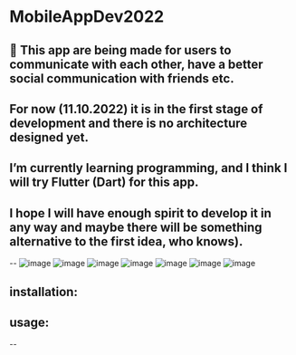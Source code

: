 # MobileAppDev2022

👋
This app are being made for users to communicate with each other, have a better social communication with friends etc.
--
For now (11.10.2022) it is in the first stage of development and there is no architecture designed yet. 
--
I’m currently learning programming, and I think I will try Flutter (Dart) for this app.
--
I hope I will have enough spirit to develop it in any way and maybe there will be something alternative to the first idea, who knows).
--

--
![image](https://user-images.githubusercontent.com/76650720/195148425-94885853-809b-45d5-9d7d-64909445b93d.png)
![image](https://user-images.githubusercontent.com/76650720/195148845-f570b97a-b32d-46f1-be50-02b368593382.png)
![image](https://user-images.githubusercontent.com/76650720/195148856-7e7dc736-9b0a-4ed7-b7ca-1f3068c02180.png)
![image](https://user-images.githubusercontent.com/76650720/195148869-d1dc886d-6249-49e8-8d7d-14f749613923.png)
![image](https://user-images.githubusercontent.com/76650720/195148877-33ec62a3-8f32-435a-941f-bdc3907d3c55.png)
![image](https://user-images.githubusercontent.com/76650720/195148895-00f780aa-3a09-48c8-aeda-f0365ad5f895.png)
![image](https://user-images.githubusercontent.com/76650720/195148917-4f522c90-2071-4323-a33c-3d93d4d18987.png)







installation:
-

usage:
-



--
